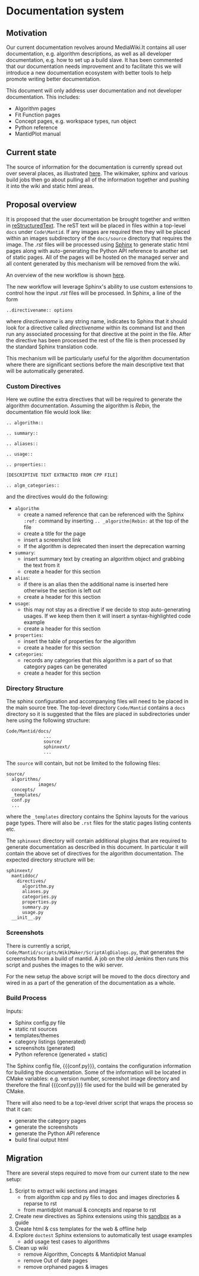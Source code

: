 Documentation system
====================

Motivation
----------
Our current documentation revolves around MediaWiki.It contains all user documentation, 
e.g. algorithm descriptions, as well as all developer documentation, e.g. how to set up a
build slave. It has been commented that our documentation needs improvement and to
facilitate this we will introduce a new documentation ecosystem with better tools
to help promote writing better documentation.

This document will only address user documentation and not developer documentation. This includes:

* Algorithm pages
* Fit Function pages
* Concept pages, e.g. workspace types, run object
* Python reference
* MantidPlot manual

Current state
-------------
The source of information for the documentation is currently spread out over several places, as
illustrated [here](Documentation%20workflow.png). The wikimaker, sphinx and various build jobs then
go about pulling all of the information together and pushing it into the wiki and static html areas.

Proposal overview
-----------------
It is proposed that the user documentation be brought together and written in [reStructuredText](http://docutils.sourceforge.net/rst.html).
The reST text will be placed in files within a top-level `docs` under `Code\Mantid`. If any images
are required then they will be placed within an images subdirectory of the `docs/source` directory that requires
the image. The *.rst* files will be processed using [Sphinx](http://sphinx-doc.org/) to generate static html pages
along with auto-generating the Python API reference to another set of static pages. All of the pages will be
hosted on the managed server and all content generated by this mechanism will be removed from the wiki.

An overview of the new workflow is shown [here](Documentation%20workflow%20option%201.png).

The new workflow will leverage Sphinx's ability to use custom extensions to control how the input
*.rst* files will be processed. In Sphinx, a line of the form

    ..directivename:: options

where *directivename* is any string name, indicates to Sphinx that it should look for a directive called
*directivename* within its command list and then run any associated processing for that directive at the point
in the file. After the directive has been processed the rest of the file is then processed by the standard
Sphinx translation code.

This mechanism will be particularly useful for the algorithm documentation where there are significant sections
before the main descriptive text that will be automatically generated.

### Custom Directives
Here we outline the extra directives that will be required to generate the algorithm documentation. Assuming the 
algorithm is *Rebin*, the documentation file would look like:

    .. algorithm::

    .. summary::

    .. aliases::

    .. usage::

    .. properties::

    [DESCRIPTIVE TEXT EXTRACTED FROM CPP FILE]

    .. algm_categories::

and the directives would do the following:

* `algorithm`
    - create a named reference that can be referenced with the Sphinx `:ref:` command by inserting `.. _algorithm|Rebin:` at the top of the file
    - create a title for the page
    - insert a screenshot link
    - If the algorithm is deprecated then insert the deprecation warning
* `summary`:
    - insert summary text by creating an algorithm object and grabbing the text from it
    - create a header for this section
* `alias`:
    - if there is an alias then the additional name is inserted here otherwise the section is left out
    - create a header for this section
* `usage`:
    - this may not stay as a directive if we decide to stop auto-generating usages. If we keep them then it will insert a syntax-highlighted code example
    - create a header for this section
* `properties`:
    - insert the table of properties for the algorithm
    - create a header for this section
* `categories`:
    - records any categories that this algorithm is a part of so that category pages can be generated
    - create a header for this section

### Directory Structure
The sphinx configuration and accompanying files will need to be placed in the main source tree. The top-level directory `Code/Mantid` contains a `docs` directory so it is suggested that the files are placed in subdirectories under here using the following structure:

    Code/Mantid/docs/
                  ...
                  source/
                  sphinxext/
                  ...
              
The `source` will contain, but not be limited to the following files:

    source/
      algorithms/
                images/
      concepts/
      _templates/
      conf.py
      ...

where the `_templates` directory contains the Sphinx layouts for the various page types. There will also be `.rst` files for the static pages listing contents etc.

The `sphinxext` directory will contain additional plugins that are required to generate documentation as described in this document. In particular it will contain the above set of directives for the algorithm documentation. The expected directory structure will be:

    sphinxext/
      mantiddoc/
        directives/
          algorithm.py
          aliases.py
          categories.py
          properties.py
          summary.py
          usage.py
      __init__.py

### Screenshots

There is currently a script, `Code/Mantid/scripts/WikiMaker/ScriptAlgDialogs.py`, that generates the screenshots from a build of mantid. A job on the old Jenkins then runs this script and pushes the images to the wiki server.

For the new setup the above script will be moved to the docs directory and wired in as a part of the generation of the documentation as a whole.

### Build Process

Inputs:
* Sphinx config.py file
* static rst sources
* templates/themes
* category listings (generated)
* screenshots (generated)
* Python reference (generated + static)

The Sphinx config file, {{{conf.py}}}, contains the configuration information for building the documentation. Some of the information will be located in CMake variables: e.g. version number, screenshot image directory and therefore the final {{{conf.py}}} file used for the build will be generated by CMake.

There will also need to be a top-level driver script that wraps the process so that it can:
* generate the category pages
* generate the screenshots
* generate the Python API reference
* build final output html
        
Migration
---------
There are several steps required to move from our current state to the new setup:

1. Script to extract wiki sections and images
    * from algorithm cpp and py files to doc and images directories & reparse to rst
    * from mantidplot manual & concepts and reparse to rst
2. Create new directives as Sphinx extensions using this [sandbox](https://github.com/martyngigg/sphinxextensions) as a guide
3. Create html & css templates for the web & offline help
4. Explore `doctest` Sphinx extensions to automatically test usage examples
    * add usage test cases to algorithms
5. Clean up wiki
    * remove Algorithm, Concepts & Mantidplot Manual
    * remove Out of date pages
    * remove orphaned pages & images

